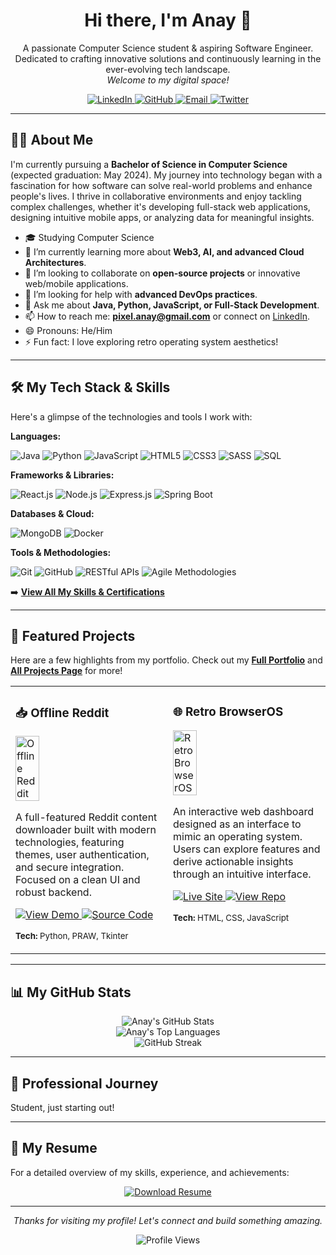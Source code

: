 <div align="center">
  <a href="https://pixelanay.github.io/">
  
  </a>

  <h1>Hi there, I'm Anay 👋</h1>

  <p>
    A passionate Computer Science student & aspiring Software Engineer.
    <br />
    Dedicated to crafting innovative solutions and continuously learning in the ever-evolving tech landscape.
    <br />
    <em>Welcome to my digital space!</em>
  </p>

  <p>
    <a href="https://linkedin.com/in/anaygawate" target="_blank">
      <img src="https://img.shields.io/badge/LinkedIn-0077B5?style=for-the-badge&logo=linkedin&logoColor=white" alt="LinkedIn"/>
    </a>
    <a href="https://github.com/pixelanay" target="_blank">
      <img src="https://img.shields.io/badge/GitHub-181717?style=for-the-badge&logo=github&logoColor=white" alt="GitHub"/>
    </a>
    <a href="mailto:pixel.anay@gmail.com">
      <img src="https://img.shields.io/badge/Email-D14836?style=for-the-badge&logo=gmail&logoColor=white" alt="Email"/>
    </a>
    <a href="https://x.com/cheekychiku7" target="_blank">
      <img src="https://img.shields.io/badge/Twitter-1DA1F2?style=for-the-badge&logo=twitter&logoColor=white" alt="Twitter"/>
    </a>
    
  </p>
</div>

---

## 👨‍💻 About Me

I'm currently pursuing a **Bachelor of Science in Computer Science** (expected graduation: May 2024). My journey into technology began with a fascination for how software can solve real-world problems and enhance people's lives. I thrive in collaborative environments and enjoy tackling complex challenges, whether it's developing full-stack web applications, designing intuitive mobile apps, or analyzing data for meaningful insights.

- 🎓 Studying Computer Science
- 🌱 I’m currently learning more about **Web3, AI, and advanced Cloud Architectures**.
- 👯 I’m looking to collaborate on **open-source projects** or innovative web/mobile applications.
- 🤔 I’m looking for help with **advanced DevOps practices**.
- 💬 Ask me about **Java, Python, JavaScript, or Full-Stack Development**.
- 📫 How to reach me: **pixel.anay@gmail.com** or connect on [LinkedIn](https://linkedin.com/in/anaygawate).
- 😄 Pronouns: He/Him
- ⚡ Fun fact: I love exploring retro operating system aesthetics!

---

## 🛠️ My Tech Stack & Skills

Here's a glimpse of the technologies and tools I work with:

**Languages:**
<p>
  <img src="https://img.shields.io/badge/Java-ED8B00?style=for-the-badge&logo=openjdk&logoColor=white" alt="Java"/>
  <img src="https://img.shields.io/badge/Python-3776AB?style=for-the-badge&logo=python&logoColor=white" alt="Python"/>
  <img src="https://img.shields.io/badge/JavaScript-F7DF1E?style=for-the-badge&logo=javascript&logoColor=black" alt="JavaScript"/>
  <img src="https://img.shields.io/badge/HTML5-E34F26?style=for-the-badge&logo=html5&logoColor=white" alt="HTML5"/>
  <img src="https://img.shields.io/badge/CSS3-1572B6?style=for-the-badge&logo=css3&logoColor=white" alt="CSS3"/>
  <img src="https://img.shields.io/badge/Sass-CC6699?style=for-the-badge&logo=sass&logoColor=white" alt="SASS"/>
  <img src="https://img.shields.io/badge/SQL-00758F?style=for-the-badge&logo=sql&logoColor=white" alt="SQL"/>
</p>

**Frameworks & Libraries:**
<p>
  <img src="https://img.shields.io/badge/React-61DAFB?style=for-the-badge&logo=react&logoColor=black" alt="React.js"/>
  <img src="https://img.shields.io/badge/Node.js-339933?style=for-the-badge&logo=nodedotjs&logoColor=white" alt="Node.js"/>
  <img src="https://img.shields.io/badge/Express.js-000000?style=for-the-badge&logo=express&logoColor=white" alt="Express.js"/>
  <img src="https://img.shields.io/badge/Spring_Boot-6DB33F?style=for-the-badge&logo=spring-boot&logoColor=white" alt="Spring Boot"/> <!-- Added from experience -->
</p>

**Databases & Cloud:**
<p>
  <img src="https://img.shields.io/badge/MongoDB-47A248?style=for-the-badge&logo=mongodb&logoColor=white" alt="MongoDB"/>
  <img src="https://img.shields.io/badge/Docker-2496ED?style=for-the-badge&logo=docker&logoColor=white" alt="Docker"/>
</p>

**Tools & Methodologies:**
<p>
  <img src="https://img.shields.io/badge/Git-F05032?style=for-the-badge&logo=git&logoColor=white" alt="Git"/>
  <img src="https://img.shields.io/badge/GitHub-181717?style=for-the-badge&logo=github&logoColor=white" alt="GitHub"/>
  <img src="https://img.shields.io/badge/REST_APIs-02A8F3?style=for-the-badge&logo=dependabot&logoColor=white" alt="RESTful APIs"/> <!-- using dependabot logo as placeholder -->
  <img src="https://img.shields.io/badge/Agile-0078D4?style=for-the-badge&logo=jira&logoColor=white" alt="Agile Methodologies"/>
</p>

➡️ **[View All My Skills & Certifications](https://pixelanay.github.io/skills)** 

---

## 🚀 Featured Projects

Here are a few highlights from my portfolio. Check out my [**Full Portfolio**](https://pixelanay.github.io/) and [**All Projects Page**](https://pixelanay.github.io/projects) for more!

<table width="100%">
  <tr>
    <td width="50%" valign="top">
      <h3>📥 Offline Reddit</h3>
      <a href="https://github.com/pixelanay/OfflineReddit">
        <img src="https://picsum.photos/seed/ecom1/600/400" alt="Offline Reddit" width="40%"/>
      </a>
      <p>A full-featured Reddit content downloader built with modern technologies, featuring themes, user authentication, and secure integration. Focused on a clean UI and robust backend.</p>
      <p>
        <a href="https://github.com/pixelanay/OfflineReddit" target="_blank">
          <img src="https://img.shields.io/badge/View_Demo-blue?style=flat-square" alt="View Demo"/>
        </a>
        <a href="https://github.com/pixelanay/OfflineReddit" target="_blank">
          <img src="https://img.shields.io/badge/Source_Code-black?style=flat-square&logo=github" alt="Source Code"/>
        </a>
      </p>
      <p><sub><strong>Tech:</strong> Python, PRAW, Tkinter</sub></p>
    </td>
    <td width="50%" valign="top">
      <h3>🌐 Retro BrowserOS</h3>
      <a href="https://pixelanay.github.io/os">
        <img src="https://picsum.photos/seed/dashboard3/600/400" alt="Retro BrowserOS" width="40%"/>
      </a>
      <p>An interactive web dashboard designed as an interface to mimic an operating system. Users can explore features and derive actionable insights through an intuitive interface.</p>
      <p>
        <a href="https://pixelanay.github.io/os" target="_blank">
          <img src="https://img.shields.io/badge/Live_Site-green?style=flat-square" alt="Live Site"/>
        </a>
        <a href="https://github.com/PixelAnay/pixelanay.github.io/blob/main/os.html" target="_blank"> <!-- Assuming it's in a subfolder of your main portfolio repo -->
          <img src="https://img.shields.io/badge/View_Repo-black?style=flat-square&logo=github" alt="View Repo"/>
        </a>
      </p>
      <p><sub><strong>Tech:</strong> HTML, CSS, JavaScript</sub></p>
    </td>
  </tr>
</table>

---

## 📊 My GitHub Stats

<p align="center">
  <img src="https://github-readme-stats.vercel.app/api?username=pixelanay&show_icons=true&theme=radical&hide_border=true&count_private=true&include_all_commits=true" alt="Anay's GitHub Stats" />
  <br/>
  <img  src="https://github-readme-stats.vercel.app/api/top-langs/?username=pixelanay&layout=compact&theme=radical&hide_border=true&langs_count=8" alt="Anay's Top Languages" />
  <br/>
  <img src="https://streak-stats.demolab.com?user=cheekychikuy&theme=radical&hide_border=true" alt="GitHub Streak" />
</p>

---

## 💼 Professional Journey

Student, just starting out!

---


## 📄 My Resume

For a detailed overview of my skills, experience, and achievements:

<p align="center">
  <a href="https://pixelanay.github.io/assets/functionalsample.pdf" target="_blank" download>
    <img src="https://img.shields.io/badge/Download_Resume_(PDF)-cbe5ff?style=for-the-badge&logo=adobeacrobatreader&logoColor=black" alt="Download Resume"/>
  </a>
</p>

---

<div align="center">
  <p>
    <em>Thanks for visiting my profile! Let's connect and build something amazing.</em>
  </p>
  <p>
    <img src="https://komarev.com/ghpvc/?username=pixelanay&label=Profile%20Views&color=blueviolet&style=flat-square" alt="Profile Views"/>
  </p>

</div>
